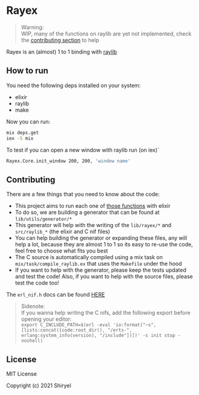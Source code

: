 # Rayex

> Warning: \
> WIP, many of the functions on raylib are yet not implemented, check the [contributing section](#contributing) to help

Rayex is an (almost) 1 to 1 binding with [raylib](https://www.raylib.com/)

## How to run

You need the following deps installed on your system:
* elixir
* raylib
* make

Now you can run:
```bash
mix deps.get
iex -S mix
```

To test if you can open a new window with raylib run (on iex)`
```bash
Rayex.Core.init_window 200, 200, 'window name'
```

## Contributing

There are a few things that you need to know about the code:
* This project aims to run each one of [those functions](https://www.raylib.com/cheatsheet/cheatsheet.html) with elixir
* To do so, we are building a generator that can be found at `lib/utils/generator/*`
* This generator will help with the writing of the `lib/rayex/*` and `src/raylib_*` (the elixir and C nif files)
* You can help building the generator or expanding these files, any will help a lot, because they are almost 1 to 1 so its easy to re-use the code, feel free to choose what fits you best
* The C source is automatically compiled using a mix task on `mix/task/compile_raylib.ex` that uses the `Makefile` under the hood
* If you want to help with the generator, please keep the tests updated and test the code! Also, if you want to help with the source files, please test the code too!

The `erl_nif.h` docs can be found [HERE](https://erlang.org/doc/man/erl_nif.html)

> Sidenote: \
> If you wanna help writing the C nifs, add the following export before opening your editor: \
> `export C_INCLUDE_PATH=$(erl -eval 'io:format("~s", [lists:concat([code:root_dir(), "/erts-", erlang:system_info(version), "/include"])])' -s init stop -noshell)`

## License

MIT License

Copyright (c) 2021 Shiryel
